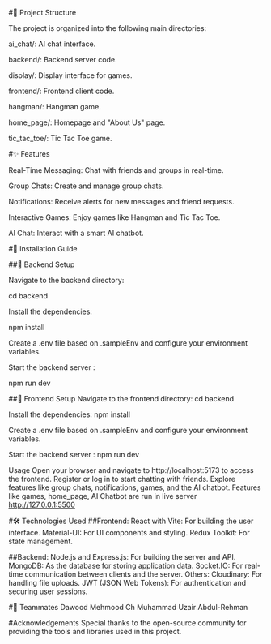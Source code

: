 #📁 Project Structure

The project is organized into the following main directories:

ai_chat/: AI chat interface.

backend/: Backend server code.

display/: Display interface for games.

frontend/: Frontend client code.

hangman/: Hangman game.

home_page/: Homepage and "About Us" page.

tic_tac_toe/: Tic Tac Toe game.

#✨ Features

Real-Time Messaging: Chat with friends and groups in real-time.

Group Chats: Create and manage group chats.

Notifications: Receive alerts for new messages and friend requests.

Interactive Games: Enjoy games like Hangman and Tic Tac Toe.

AI Chat: Interact with a smart AI chatbot.

#🚀 Installation Guide

##🔧 Backend Setup

Navigate to the backend directory:

cd backend

Install the dependencies:

npm install

Create a .env file based on .sampleEnv and configure your environment variables.

Start the backend server :

npm run dev

##🔧 Frontend Setup
Navigate to the frontend directory:
cd backend

Install the dependencies:
npm install

Create a .env file based on .sampleEnv and configure your environment variables.

Start the backend server :
npm run dev

Usage
Open your browser and navigate to http://localhost:5173 to access the frontend. 
Register or log in to start chatting with friends. Explore features like group chats, notifications, games, and the AI chatbot.
Features like games, home_page, AI Chatbot are run in live server http://127.0.0.1:5500

#🛠️ Technologies Used
##Frontend:
React with Vite: For building the user interface.
Material-UI: For UI components and styling.
Redux Toolkit: For state management.

##Backend:
Node.js and Express.js: For building the server and API.
MongoDB: As the database for storing application data.
Socket.IO: For real-time communication between clients and the server.
Others:
Cloudinary: For handling file uploads.
JWT (JSON Web Tokens): For authentication and securing user sessions.


#👥 Teammates
Dawood Mehmood Ch
Muhammad Uzair
Abdul-Rehman

#Acknowledgements
Special thanks to the open-source community for providing the tools and libraries used in this project.
